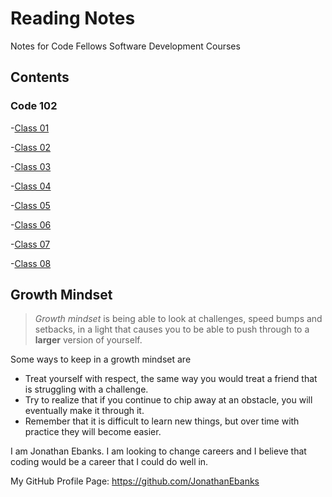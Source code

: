 # Reading Notes

Notes for Code Fellows Software Development Courses

## Contents

### Code 102

-[Class 01](https://github.com/JonathanEbanks/class-01.git)

-[Class 02](https://github.com/JonathanEbanks/class-02.git)

-[Class 03](https://github.com/JonathanEbanks/class-03.git)

-[Class 04](https://github.com/JonathanEbanks/class-04.git)

-[Class 05](https://github.com/JonathanEbanks/class-05.git)

-[Class 06](https://github.com/JonathanEbanks/class-06.git)

-[Class 07](https://github.com/JonathanEbanks/class-07.git)

-[Class 08](https://github.com/JonathanEbanks/class-08.git)






## Growth Mindset

>*Growth mindset* is being able to look at challenges, speed bumps and setbacks, in a light that causes you to be able to push through to a **larger** version of yourself.

Some ways to keep in a growth mindset are
- Treat yourself with respect, the same way you would treat a friend that is struggling with a challenge.
- Try to realize that if you continue to chip away at an obstacle, you will eventually make it through it.
- Remember that it is difficult to learn new things, but over time with practice they will become easier.

I am Jonathan Ebanks. I am looking to change careers and I believe that coding would be a career that I could do well in.

My GitHub Profile Page: https://github.com/JonathanEbanks
